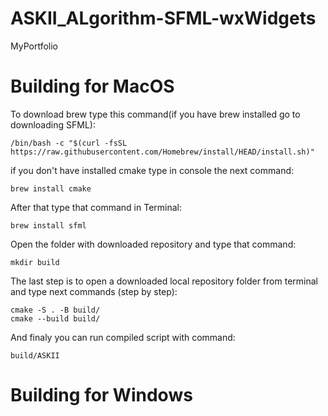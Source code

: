 # ASKII_ALgorithm-SFML-wxWidgets
MyPortfolio

# Building for MacOS  
To download brew type this command(if you have brew installed go to downloading SFML): 
```console
/bin/bash -c "$(curl -fsSL https://raw.githubusercontent.com/Homebrew/install/HEAD/install.sh)"
```
if you don't have installed cmake type in console the next command: 
```console
brew install cmake
```
After that type that command in Terminal:
```console
brew install sfml
```
Open the folder with downloaded repository and type that command:
```console
mkdir build
```

The last step is to open a downloaded local repository folder from terminal and type next commands (step by step): 
```console
cmake -S . -B build/
cmake --build build/
```
And finaly you can run compiled script with command:

```console
build/ASKII
```
# Building for Windows
